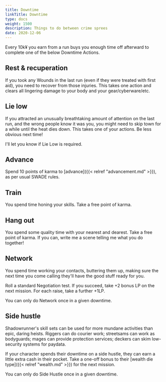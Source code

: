 ```yaml
--- 
title: Downtime 
linkTitle: Downtime
type: docs     
weight: 1500 
description: Things to do between crime sprees 
date: 2020-12-06
--- 
```


Every 10k¥ you earn from a run buys you enough time off afterward to complete one of the below Downtime Actions.

## Rest & recuperation

If you took any Wounds in the last run (even if they were treated with first aid), you need to recover from those injuries. This takes one action and clears all lingering damage to your body and your gear/cyberware/etc.

## Lie low

If you attracted an unusually breathtaking amount of attention on the last run, and the wrong people know it was you, you might need to skip town for a while until the heat dies down. This takes one of your actions. Be less obvious next time!

I'll let you know if Lie Low is required. 

## Advance

Spend 10 points of karma to [advance]({{< relref "advancement.md" >}}), as per usual SWADE rules.

## Train

You spend time honing your skills. Take a free point of karma. 

## Hang out

You spend some quality time with your nearest and dearest. Take a free point of karma. If you can, write me a scene telling me what you do together!

## Network

You spend time working your contacts, buttering them up, making sure the next time you come calling they'll have the good stuff ready for you.

Roll a standard Negotiation test. If you succeed, take +2 bonus LP on the next mission. For each raise, take a further +1LP.

You can only do Network once in a given downtime. 

## Side hustle

Shadowrunner's skill sets can be used for more mundane activities than epic, daring heists. Riggers can do courier work; streetsams can work as bodyguards; mages can provide protection services; deckers can skim low-security systems for paydata.

If your character spends their downtime on a side hustle, they can earn a little extra cash in their pocket. Take a one-off bonus to their [wealth die type]({{< relref "wealth.md" >}}) for the next mission.

You can only do Side Hustle once in a given downtime. 